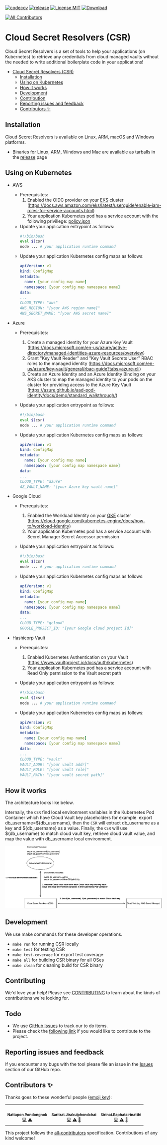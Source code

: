 [![codecov](https://codecov.io/gh/kubeopsskills/cloud-secret-resolvers/branch/main/graph/badge.svg?token=t65R7COoaz)](https://codecov.io/gh/kubeopsskills/cloud-secret-resolvers)
[![release](https://img.shields.io/github/v/release/kubeopsskills/cloud-secret-resolvers?logo=cloud-secret-resolvers)](https://github.com/kubeopsskills/cloud-secret-resolvers/releases)
[![License MIT](https://img.shields.io/badge/license-MIT-green?label=License)](https://github.com/kubeopsskills/cloud-secret-resolvers/blob/main/LICENSE)
[![Download](https://img.shields.io/github/downloads/kubeopsskills/cloud-secret-resolvers/total)](https://github.com/kubeopsskills/cloud-secret-resolvers/releases)
<!-- ALL-CONTRIBUTORS-BADGE:START - Do not remove or modify this section -->
[![All Contributors](https://img.shields.io/badge/all_contributors-3-orange.svg?style=flat-square)](#contributors-)
<!-- ALL-CONTRIBUTORS-BADGE:END -->
# Cloud Secret Resolvers (CSR)

Cloud Secret Resolvers is a set of tools to help your applications (on Kubernetes) to retrieve any credentials from cloud managed vaults without the needed to write additional boilerplate code in your applications!

<!-- TOC -->

- [Cloud Secret Resolvers (CSR)](#cloud-secret-resolvers-csr)
  - [Installation](#installation)
  - [Using on Kubernetes](#using-on-kubernetes)
  - [How it works](#how-it-works)
  - [Development](#development)
  - [Contribution](#contributing)
  - [Reporting issues and feedback](#reporting-issues-and-feedback)
  - [Contributors ✨](#contributors-)

<!-- /TOC -->

## Installation

Cloud Secret Resolvers is available on Linux, ARM, macOS and Windows platforms.
- Binaries for Linux, ARM, Windows and Mac are available as tarballs in the [release](https://github.com/kubeopsskills/cloud-secret-resolvers/releases) page

## Using on Kubernetes

- AWS
  
  - Prerequisites:
    1. Enabled the OIDC provider on your [EKS](https://aws.amazon.com/th/eks/) cluster (https://docs.aws.amazon.com/eks/latest/userguide/enable-iam-roles-for-service-accounts.html)
    2. Your application Kubernetes pod has a service account with the following privillege:
       [policy.json](assets/policy.json)
  - Update your application entrypoint as follows:
    ```bash
    #!/bin/bash
    eval $(csr)
    node ... # your application runtime command
    ```
  - Update your application Kubernetes config maps as follows:
    ```yaml
    apiVersion: v1
    kind: ConfigMap
    metadata:
      name: [your config map name]
      namespace: [your config map namespace name]
    data:
    ...
    CLOUD_TYPE: "aws"
    AWS_REGION: "[your AWS region name]"
    AWS_SECRET_NAME: "[your AWS secret name]"
    ```

- Azure
  - Prerequisites:
    1. Create a managed identity for your Azure Key Vault (https://docs.microsoft.com/en-us/azure/active-directory/managed-identities-azure-resources/overview)
    2. Grant "Key Vault Reader" and "Key Vault Secrets User" RBAC roles to the managed identity (https://docs.microsoft.com/en-us/azure/key-vault/general/rbac-guide?tabs=azure-cli)
    3. Create an Azure Identity and an Azure Identity Binding on your AKS cluster to map the managed identity to your pods on the cluster for providing access to the Azure Key Vault (https://azure.github.io/aad-pod-identity/docs/demo/standard_walkthrough/)

  - Update your application entrypoint as follows:
    ```bash
    #!/bin/bash
    eval $(csr)
    node ... # your application runtime command
    ```
  - Update your application Kubernetes config maps as follows:
    ```yaml
    apiVersion: v1
    kind: ConfigMap
    metadata:
      name: [your config map name]
      namespace: [your config map namespace name]
    data:
    ...
    CLOUD_TYPE: "azure"
    AZ_VAULT_NAME: "[your Azure key vault name]"
    ```
  
- Google Cloud
  - Prerequisites:
    1. Enabled the Workload Identity on your [GKE](https://cloud.google.com/kubernetes-engine) cluster (https://cloud.google.com/kubernetes-engine/docs/how-to/workload-identity)
    2. Your application Kubernetes pod has a service account with Secret Manager Secret Accessor permission
  
  - Update your application entrypoint as follows:
    ```bash
    #!/bin/bash
    eval $(csr)
    node ... # your application runtime command
    ```
  - Update your application Kubernetes config maps as follows:
    ```yaml
    apiVersion: v1
    kind: ConfigMap
    metadata:
      name: [your config map name]
      namespace: [your config map namespace name]
    data:
    ...
    CLOUD_TYPE: "gcloud"
    GOOGLE_PROJECT_ID: "[your Google cloud project Id]"
    ```

- Hashicorp Vault
  - Prerequisites:
    1. Enabled Kubernetes Authentication on your Vault (https://www.vaultproject.io/docs/auth/kubernetes)
    2. Your application Kubernetes pod has a service account with Read Only permission to the Vault secret path
  
  - Update your application entrypoint as follows:
    ```bash
    #!/bin/bash
    eval $(csr)
    node ... # your application runtime command
    ```
  - Update your application Kubernetes config maps as follows:
    ```yaml
    apiVersion: v1
    kind: ConfigMap
    metadata:
      name: [your config map name]
      namespace: [your config map namespace name]
    data:
    ...
    CLOUD_TYPE: "vault"
    VAULT_ADDR: "[your vault addr]"
    VAULT_ROLE: "[your vault role]"
    VAULT_PATH: "[your vault secret path]"
    ```

## How it works
The architecture looks like below.

Internally, the `CSR` find local environment variables in the Kubernetes Pod Container which have Cloud Vault key placeholders for example: export db_username=${db_username}, then the `CSR` will extract db_username as a key and ${db_username} as a value. Finally, the `CSR` will use ${db_username} to match cloud vault key, retrieve cloud vault value, and map the value with db_username local environment.

![Diagram](assets/diagram.png)

## Development

We use make commands for these developer operations.

- `make run` for running CSR locally
- `make test` for testing CSR
- `make test-coverage` for export test coverage
- `make all` for building CSR binary for all OSes
- `make clean` for cleaning build for CSR binary

## Contributing

We'd love your help! Please see [CONTRIBUTING][contrib] to learn about the
kinds of contributions we're looking for.

## Todo

- We use [GitHub Issues][github-issue] to track our to do items.
- Please check the [following link][follow] if you would like to contribute to the project.

## Reporting issues and feedback

If you encounter any bugs with the tool please file an issue in the [Issues](https://github.com/kubeopsskills/cloud-secret-resolvers/issues) section of our GitHub repo.

[contrib]: ./CONTRIBUTING.md
[follow]: ./CONTRIBUTING.md
[github-issue]: https://github.com/kubeopsskills/cloud-secret-resolvers/issues/new

## Contributors ✨

Thanks goes to these wonderful people ([emoji key](https://allcontributors.org/docs/en/emoji-key)):

<!-- ALL-CONTRIBUTORS-LIST:START - Do not remove or modify this section -->
<!-- prettier-ignore-start -->
<!-- markdownlint-disable -->
<table>
  <tr>
    <td align="center"><a href="https://naijab.com"><img src="https://avatars.githubusercontent.com/u/20009757?v=4?s=100" width="100px;" alt=""/><br /><sub><b>Nattapon Pondongnok</b></sub></a><br /><a href="https://github.com/kubeopsskills/cloud-secret-resolvers/commits?author=naijab" title="Code">💻</a> <a href="https://github.com/kubeopsskills/cloud-secret-resolvers/commits?author=naijab" title="Tests">⚠️</a></td>
    <td align="center"><a href="https://kubeops.guru"><img src="https://avatars.githubusercontent.com/u/18477492?v=4?s=100" width="100px;" alt=""/><br /><sub><b>Saritrat Jirakulphondchai</b></sub></a><br /><a href="https://github.com/kubeopsskills/cloud-secret-resolvers/commits?author=Sikiryl" title="Code">💻</a> <a href="https://github.com/kubeopsskills/cloud-secret-resolvers/commits?author=Sikiryl" title="Tests">⚠️</a> <a href="https://github.com/kubeopsskills/cloud-secret-resolvers/pulls?q=is%3Apr+reviewed-by%3ASikiryl" title="Reviewed Pull Requests">👀</a></td>
    <td align="center"><a href="https://www.kubeops.guru"><img src="https://avatars.githubusercontent.com/u/4091492?v=4?s=100" width="100px;" alt=""/><br /><sub><b>Sirinat Paphatsirinatthi</b></sub></a><br /><a href="https://github.com/kubeopsskills/cloud-secret-resolvers/commits?author=dmakeroam" title="Code">💻</a> <a href="https://github.com/kubeopsskills/cloud-secret-resolvers/commits?author=dmakeroam" title="Tests">⚠️</a> <a href="https://github.com/kubeopsskills/cloud-secret-resolvers/pulls?q=is%3Apr+reviewed-by%3Admakeroam" title="Reviewed Pull Requests">👀</a></td>
  </tr>
</table>

<!-- markdownlint-restore -->
<!-- prettier-ignore-end -->

<!-- ALL-CONTRIBUTORS-LIST:END -->

This project follows the [all-contributors](https://github.com/all-contributors/all-contributors) specification. Contributions of any kind welcome!
